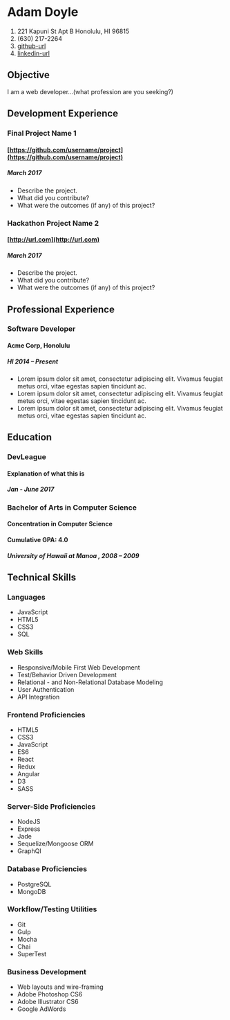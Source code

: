 # Adam Doyle

1. 221 Kapuni St Apt B Honolulu, HI 96815
1. (630) 217-2264
1. [github-url](https://github.com/acdoyle630)
1. [linkedin-url](https://www.linkedin.com/in/adam-doyle-6152215a/)

## Objective
I am a web developer...(what profession are you seeking?)

## Development Experience

### Final Project Name 1
#### [https://github.com/username/project](https://github.com/username/project)
##### March 2017
- Describe the project.
- What did you contribute?
- What were the outcomes (if any) of this project?

### Hackathon Project Name 2
#### [http://url.com](http://url.com)
##### March 2017
- Describe the project.
- What did you contribute?
- What were the outcomes (if any) of this project?

## Professional Experience

### Software Developer
#### Acme Corp, Honolulu
##### HI 2014 – Present
- Lorem ipsum dolor sit amet, consectetur adipiscing elit. Vivamus feugiat metus orci, vitae egestas sapien tincidunt ac.
- Lorem ipsum dolor sit amet, consectetur adipiscing elit. Vivamus feugiat metus orci, vitae egestas sapien tincidunt ac.
- Lorem ipsum dolor sit amet, consectetur adipiscing elit. Vivamus feugiat metus orci, vitae egestas sapien tincidunt ac.

## Education
### DevLeague
#### Explanation of what this is
##### Jan - June 2017

### Bachelor of Arts in Computer Science 
#### Concentration in Computer Science 
#### Cumulative GPA: 4.0
##### University of Hawaii at Manoa , 2008 – 2009 

## Technical Skills

### Languages
- JavaScript
- HTML5
- CSS3
- SQL

### Web Skills
- Responsive/Mobile First Web Development
- Test/Behavior Driven Development
- Relational - and Non-Relational Database Modeling
- User Authentication
- API Integration

### Frontend Proficiencies
- HTML5
- CSS3
- JavaScript
- ES6
- React
- Redux
- Angular
- D3
- SASS

### Server-Side Proficiencies
- NodeJS
- Express
- Jade
- Sequelize/Mongoose ORM
- GraphQl

### Database Proficiencies
- PostgreSQL
- MongoDB

### Workflow/Testing Utilities
- Git
- Gulp
- Mocha
- Chai
- SuperTest

### Business Development
- Web layouts and wire-framing
- Adobe Photoshop CS6
- Adobe Illustrator CS6
- Google AdWords
